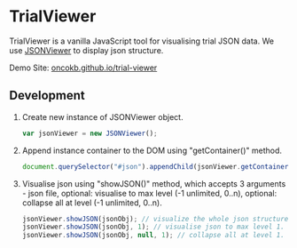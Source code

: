 # TrialViewer
TrialViewer is a vanilla JavaScript tool for visualising trial JSON data. We use [JSONViewer] to display json structure.

Demo Site: [oncokb.github.io/trial-viewer]

## Development
1. Create new instance of JSONViewer object.
    ```javascript
    var jsonViewer = new JSONViewer();
    ```
2. Append instance container to the DOM using "getContainer()" method.
    ```javascript
    document.querySelector("#json").appendChild(jsonViewer.getContainer());
    ```
3. Visualise json using "showJSON()" method, which accepts 3 arguments - json file, optional: visualise to max level (-1 unlimited, 0..n), optional: collapse all at level (-1 unlimited, 0..n).
    ```javascript
    jsonViewer.showJSON(jsonObj); // visualize the whole json structure.
    jsonViewer.showJSON(jsonObj, 1); // visualise json to max level 1.
    jsonViewer.showJSON(jsonObj, null, 1); // collapse all at level 1.
    ```

[JSONViewer]: https://github.com/LorDOniX/json-viewer
[oncokb.github.io/trial-viewer]: https://oncokb.github.io/trial-viewer